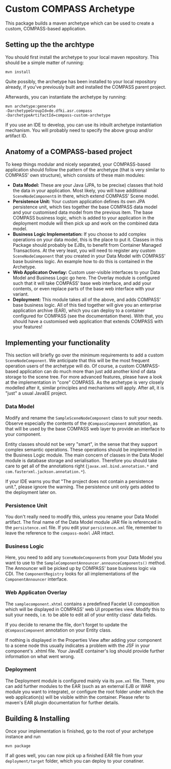 Custom COMPASS Archetype
========================

This package builds a maven archetype which can be used to create a custom,
COMPASS-based application.


Setting up the the archtype
---------------------------

You should first install the archetype to your local maven repository.
This should be a simple matter of running:

    mvn install

Quite possibly, the archetype has been installed to your local repository already, if
you've previously built and installed the COMPASS parent project.

Afterwards, you can instantiate the archetype by running:

    mvn archetype:generate
    -DarchetypeGroupId=de.dfki.asr.compass
    -DarchetypeArtifactId=compass-custom-archetype

If you use an IDE to develop, you can use its inbuilt archetype instantiation mechanism.
You will probably need to specify the above group and/or artifact ID.


Anatomy of a COMPASS-based project
----------------------------------

To keep things modular and nicely separated, your COMPASS-based application should
follow the pattern of the archetype (that is very similar to COMPASS' own structure),
which consists of these main modules:

* __Data Model:__
  These are your Java (JPA, to be precise) classes that hold the data in your application.
  Most likely, you will have additional `SceneNodeComponent`s in there, which extend
  COMPASS' Scene model.
* __Persistence Unit:__
  Your custom application defines its own JPA persistence unit, which ties together
  the base COMPASS data model and your customised data model from the previous item.
  The base COMPASS business logic, which is added to your application in the deployment
  module will then pick up and work on the combined data model.
* __Business Logic Implementation:__
  If you choose to add complex operations on your data model, this is the place to put it.
  Classes in this Package should probably be EJBs, to benefit from Container Managed
  Transactions. At the very least, you will need to register any custom `SceneNodeComponent`
  that you created in your Data Model with COMPASS' base business logic.
  An example how to do this is contained in the Archetype.
* __Web Applicaton Overlay:__
  Custom user-visible interfaces to your Data Model and Business Logic go here.
  The Overlay module is configured such that it will take COMPASS' base web interface,
  and add your contents, or even replace parts of the base web interface with your
  variant.
* __Deployment:__
  This module takes all of the above, and adds COMPASS' base business logic. All of this
  tied together will give you an enterprise application archive (EAR), which you can
  deploy to a container configured for COMPASS (see the documentation there).
  With that, you should have a customised web application that extends COMPASS with
  your features!


Implementing your functionality
-------------------------------

This section will briefly go over the minimum requirements to add a custom `SceneNodeComponent`. 
We anticipate that this will be the most frequent operation users of the archetype will do.
Of course, a custom COMPASS-based application can do much more than just add another kind of
data storage to the scene tree. For more advanced features, please have a look at the
implementation in "core" COMPASS. As the archetype is very closely modelled after it, similar
principles and mechanisms will apply. After all, it is "just" a usual JavaEE project.

### Data Model

Modify and rename the `SampleSceneNodeComponent` class to suit your needs. Observe
especially the contents of the `@CompassComponent` annotation, as that will be used by
the base COMPASS web layer to provide an interface to your component.

Entity classes should not be very "smart", in the sense that they support complex semantic
operations. These operations should be implemented in the Business Logic module. The main
concern of classes in the Data Model module is database storage and serialisation. Therefore
you should take care to get all of the annotations right (`javax.xml.bind.annotation.*`
and `com.fasterxml.jackson.annotation.*`).

If your IDE warns you that "The project does not contain a persistence unit.", please ignore
the  warning. The persistence unit only gets added to the deployment later on.

### Persistence Unit

You don't really need to modify this, unless you rename your Data Model artifact. The final
name of the Data Model module JAR file is referenced in the `persistence.xml` file.
If you edit your `persistence.xml` file, remember to leave the reference to the
`compass-model` JAR intact.

### Business Logic

Here, you need to add any `SceneNodeComponent`s from your Data Model you want to use
to the `SampleComponentAnnouncer.announceComponents()` method. The Announcer will
be picked up by COMPASS' base business logic via CDI. The `ComponentRegistry` looks for
all implementations of the `ComponentAnnouncer` interface.

### Web Applicaton Overlay

The `samplecomponent.xhtml` contains a predefined Facelet UI composition which will be
displayed in COMPASS' web UI properties view. Modify this to suit your needs, i.e. to be able
to edit all of your entity class' data fields.

If you decide to rename the file, don't forget to update the `@CompassComponent` annotation
on your Entity class.

If nothing is displayed in the Properties View after adding your component to a scene node
this usually indicates a problem with the JSF in your component's .xhtml file. Your JavaEE
container's log should provide further information on what went wrong.

### Deployment

The Deployment module is configured mainly via its `pom.xml` file. There, you can add
further modules to the EAR (such as an external EJB or WAR module you want to integrate),
or configure the root folder under which the web application(s) will be visible within the
container.  Please refer to maven's EAR plugin documentation for further details.


Building & Installing
---------------------

Once your implementation is finished, go to the root of your archetype instance and run

    mvn package

If all goes well, you can now pick up a finished EAR file from your `deployment/target`
folder, which you can deploy to your conatiner.
